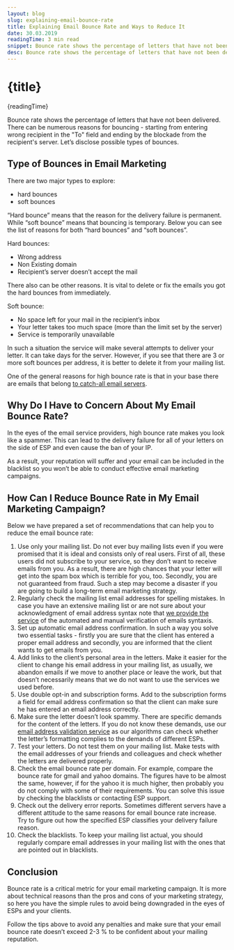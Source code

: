 ```yaml
---
layout: blog
slug: explaining-email-bounce-rate
title: Explaining Email Bounce Rate and Ways to Reduce It
date: 30.03.2019
readingTime: 3 min read
snippet: Bounce rate shows the percentage of letters that have not been delivered. There can be numerous reasons for bouncing - starting from entering wrong recipient in the "To" field and ending by the blockade from the recipient's server. Let’s disclose possible types of bounces.
desc: Bounce rate shows the percentage of letters that have not been delivered. There can be numerous reasons for bouncing - starting from entering wrong recipient in the "To" field and ending by the blockade from the recipient's server. Let’s disclose possible types of bounces.
---
```


# {title}

{readingTime}

Bounce rate shows the percentage of letters that have not been delivered. There can be numerous reasons for bouncing - starting from entering wrong recipient in the "To" field and ending by the blockade from the recipient's server. Let’s disclose possible types of bounces.

## Type of Bounces in Email Marketing

There are two major types to explore:

- hard bounces
- soft bounces

“Hard bounce” means that the reason for the delivery failure is permanent. While “soft bounce” means that bouncing is temporary. Below you can see the list of reasons for both “hard bounces” and “soft bounces”.

Hard bounces:

- Wrong address
- Non Existing domain
- Recipient’s server doesn’t accept the mail

There also can be other reasons. It is vital to delete or fix the emails you got the hard bounces from immediately.

Soft bounce:

- No space left for your mail in the recipient’s inbox
- Your letter takes too much space (more than the limit set by the server)
- Service is temporarily unavailable

In such a situation the service will make several attempts to deliver your letter. It can take days for the server. However, if you see that there are 3 or more soft bounces per address, it is better to delete it from your mailing list.

One of the general reasons for high bounce rate is that in your base there are emails that belong [to catch-all email servers](/blog/catch-all-email-servers).

## Why Do I Have to Concern About My Email Bounce Rate?

In the eyes of the email service providers, high bounce rate makes you look like a spammer. This can lead to the delivery failure for all of your letters on the side of ESP and even cause the ban of your IP.

As a result, your reputation will suffer and your email can be included in the blacklist so you won’t be able to conduct effective email marketing campaigns.

## How Can I Reduce Bounce Rate in My Email Marketing Campaign?

Below we have prepared a set of recommendations that can help you to reduce the email bounce rate:

1.  Use only your mailing list. Do not ever buy mailing lists even if you were promised that it is ideal and consists only of real users. First of all, these users did not subscribe to your service, so they don’t want to receive emails from you. As a result, there are high chances that your letter will get into the spam box which is terrible for you, too. Secondly, you are not guaranteed from fraud. Such a step may become a disaster if you are going to build a long-term email marketing strategy.
2.  Regularly check the mailing list email addresses for spelling mistakes. In case you have an extensive mailing list or are not sure about your acknowledgment of email address syntax note that [we provide the service](https://www.mailcheck.co/#pricing) of the automated and manual verification of emails syntaxis.
3.  Set up automatic email address confirmation. In such a way you solve two essential tasks - firstly you are sure that the client has entered a proper email address and secondly, you are informed that the client wants to get emails from you.
4.  Add links to the client’s personal area in the letters. Make it easier for the client to change his email address in your mailing list, as usually, we abandon emails if we move to another place or leave the work, but that doesn’t necessarily means that we do not want to use the services we used before.
5.  Use double opt-in and subscription forms. Add to the subscription forms a field for email address confirmation so that the client can make sure he has entered an email address correctly.
6.  Make sure the letter doesn’t look spammy. There are specific demands for the content of the letters. If you do not know these demands, use our [email address validation service](https://www.mailcheck.co/#pricing) as our algorithms can check whether the letter’s formatting complies to the demands of different ESPs.
7.  Test your letters. Do not test them on your mailing list. Make tests with the email addresses of your friends and colleagues and check whether the letters are delivered properly.
8.  Check the email bounce rate per domain. For example, compare the bounce rate for gmail and yahoo domains. The figures have to be almost the same, however, if for the yahoo it is much higher, then probably you do not comply with some of their requirements. You can solve this issue by checking the blacklists or contacting ESP support.
9.  Check out the delivery error reports. Sometimes different servers have a different attitude to the same reasons for email bounce rate increase. Try to figure out how the specified ESP classifies your delivery failure reason.
10. Check the blacklists. To keep your mailing list actual, you should regularly compare email addresses in your mailing list with the ones that are pointed out in blacklists.

## Conclusion

Bounce rate is a critical metric for your email marketing campaign. It is more about technical reasons than the pros and cons of your marketing strategy, so here you have the simple rules to avoid being downgraded in the eyes of ESPs and your clients.

Follow the tips above to avoid any penalties and make sure that your email bounce rate doesn’t exceed 2-3 % to be confident about your mailing reputation.
